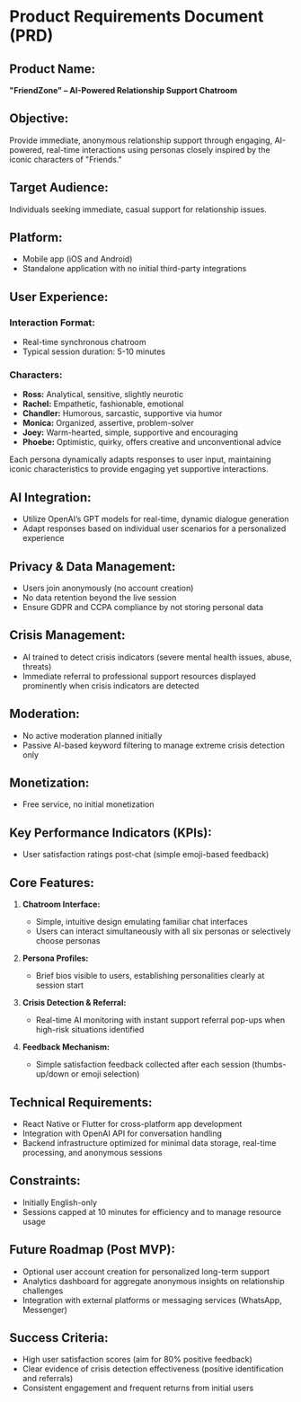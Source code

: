 # Product Requirements Document (PRD)

## Product Name:
**"FriendZone" – AI-Powered Relationship Support Chatroom**

## Objective:
Provide immediate, anonymous relationship support through engaging, AI-powered, real-time interactions using personas closely inspired by the iconic characters of "Friends."

## Target Audience:
Individuals seeking immediate, casual support for relationship issues.

## Platform:
- Mobile app (iOS and Android)
- Standalone application with no initial third-party integrations

## User Experience:
### Interaction Format:
- Real-time synchronous chatroom
- Typical session duration: 5-10 minutes

### Characters:
- **Ross:** Analytical, sensitive, slightly neurotic
- **Rachel:** Empathetic, fashionable, emotional
- **Chandler:** Humorous, sarcastic, supportive via humor
- **Monica:** Organized, assertive, problem-solver
- **Joey:** Warm-hearted, simple, supportive and encouraging
- **Phoebe:** Optimistic, quirky, offers creative and unconventional advice

Each persona dynamically adapts responses to user input, maintaining iconic characteristics to provide engaging yet supportive interactions.

## AI Integration:
- Utilize OpenAI’s GPT models for real-time, dynamic dialogue generation
- Adapt responses based on individual user scenarios for a personalized experience

## Privacy & Data Management:
- Users join anonymously (no account creation)
- No data retention beyond the live session
- Ensure GDPR and CCPA compliance by not storing personal data

## Crisis Management:
- AI trained to detect crisis indicators (severe mental health issues, abuse, threats)
- Immediate referral to professional support resources displayed prominently when crisis indicators are detected

## Moderation:
- No active moderation planned initially
- Passive AI-based keyword filtering to manage extreme crisis detection only

## Monetization:
- Free service, no initial monetization

## Key Performance Indicators (KPIs):
- User satisfaction ratings post-chat (simple emoji-based feedback)

## Core Features:
1. **Chatroom Interface:**
   - Simple, intuitive design emulating familiar chat interfaces
   - Users can interact simultaneously with all six personas or selectively choose personas

2. **Persona Profiles:**
   - Brief bios visible to users, establishing personalities clearly at session start

3. **Crisis Detection & Referral:**
   - Real-time AI monitoring with instant support referral pop-ups when high-risk situations identified

4. **Feedback Mechanism:**
   - Simple satisfaction feedback collected after each session (thumbs-up/down or emoji selection)

## Technical Requirements:
- React Native or Flutter for cross-platform app development
- Integration with OpenAI API for conversation handling
- Backend infrastructure optimized for minimal data storage, real-time processing, and anonymous sessions

## Constraints:
- Initially English-only
- Sessions capped at 10 minutes for efficiency and to manage resource usage

## Future Roadmap (Post MVP):
- Optional user account creation for personalized long-term support
- Analytics dashboard for aggregate anonymous insights on relationship challenges
- Integration with external platforms or messaging services (WhatsApp, Messenger)

## Success Criteria:
- High user satisfaction scores (aim for 80% positive feedback)
- Clear evidence of crisis detection effectiveness (positive identification and referrals)
- Consistent engagement and frequent returns from initial users
